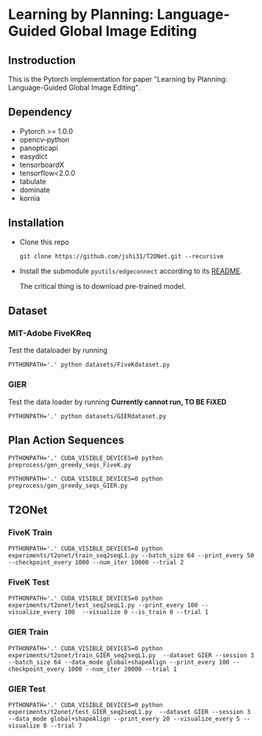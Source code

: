 # Learning by Planning: Language-Guided Global Image Editing

## Instroduction
This is the Pytorch implementation for paper "Learning by Planning: Language-Guided Global Image Editing".

## Dependency

- Pytorch >= 1.0.0
- opencv-python 
- panopticapi
- easydict
- tensorboardX
- tensorflow<2.0.0
- tabulate
- dominate
- kornia



## Installation

- Clone this repo

  ```shell
  git clone https://github.com/jshi31/T2ONet.git --recursive
  ```

- Install the submodule `pyutils/edgeconnect` according to its [README](https://github.com/jshi31/edge-connect/tree/1f2658e3b190de47b86b9e25ff39227ed90d5f26).

  The critical thing is to download pre-trained model.

## Dataset

### MIT-Adobe FiveKReq

Test the dataloader by running

```shell
PYTHONPATH='.' python datasets/FiveKdataset.py
```

### GIER

Test the data loader by running **Currently cannot run, TO BE FiXED**

```shell
PYTHONPATH='.' python datasets/GIERdataset.py
```



## Plan Action Sequences

```shell
PYTHONPATH='.' CUDA_VISIBLE_DEVICES=0 python preprocess/gen_greedy_seqs_FiveK.py
```

```shell
PYTHONPATH='.' CUDA_VISIBLE_DEVICES=0 python preprocess/gen_greedy_seqs_GIER.py
```



## T2ONet

### FiveK Train

```shell
PYTHONPATH='.' CUDA_VISIBLE_DEVICES=0 python experiments/t2onet/train_seq2seqL1.py --batch_size 64 --print_every 50 --checkpoint_every 1000 --num_iter 10000 --trial 2
```

### FiveK Test

```shell
PYTHONPATH='.' CUDA_VISIBLE_DEVICES=0 python experiments/t2onet/test_seq2seqL1.py --print_every 100 --visualize_every 100  --visualize 0 --is_train 0 --trial 1 
```

### GIER Train

```shell
PYTHONPATH='.' CUDA_VISIBLE_DEVICES=0 python experiments/t2onet/train_GIER_seq2seqL1.py  --dataset GIER --session 3 --batch_size 64 --data_mode global+shapeAlign --print_every 100 --checkpoint_every 1000 --num_iter 20000 --trial 1 
```

### GIER Test

```shell
PYTHONPATH='.' CUDA_VISIBLE_DEVICES=0 python experiments/t2onet/test_GIER_seq2seqL1.py  --dataset GIER --session 3 --data_mode global+shapeAlign --print_every 20 --visualize_every 5 --visualize 0 --trial 7
```
